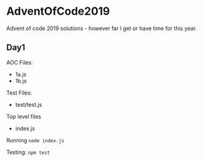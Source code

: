 # AdventOfCode2019
Advent of code 2019 solutions - however far I get or have time for this year.

## Day1

AOC Files:
- 1a.js
- 1b.js

Test Files:
- test/test.js

Top level files
- index.js

Running
`node index.js`

Testing:
`npm test`
